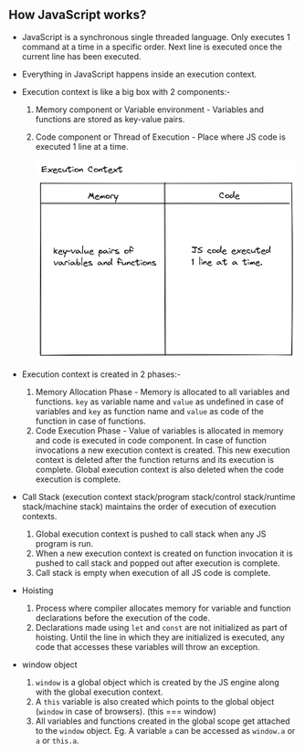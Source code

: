 ## How JavaScript works?

- JavaScript is a synchronous single threaded language. Only executes 1 command at a time in a specific order. Next line is executed once the current line has been executed.
- Everything in JavaScript happens inside an execution context.
- Execution context is like a big box with 2 components:-  
    1. Memory component or Variable environment - Variables and functions are stored as key-value pairs.
    2. Code component or Thread of Execution - Place where JS code is executed 1 line at a time.

        ![](../assets/execution-context.png)

- Execution context is created in 2 phases:-  
    1. Memory Allocation Phase - Memory is allocated to all variables and functions. `key` as variable name and `value` as undefined in case of variables and `key` as function name and `value` as code of the function in case of functions.
    2. Code Execution Phase - Value of variables is allocated in memory and code is executed in code component. In case of function invocations a new execution context is created. This new execution context is deleted after the function returns and its execution is complete. Global execution context is also deleted when the code execution is complete.

- Call Stack (execution context stack/program stack/control stack/runtime stack/machine stack) maintains the order of execution of execution contexts.
    1. Global execution context is pushed to call stack when any JS program is run.
    2. When a new execution context is created on function invocation it is pushed to call stack and popped out after execution is complete.
    3. Call stack is empty when execution of all JS code is complete.

- Hoisting
    1. Process where compiler allocates memory for variable and function declarations before the execution of the code.
    2. Declarations made using `let` and `const` are not initialized as part of hoisting. Until the line in which they are initialized is executed, any code that accesses these variables will throw an exception.

- window object
    1. `window` is a global object which is created by the JS engine along with the global execution context.
    2. A `this` variable is also created which points to the global object (`window` in case of browsers). (this === window)
    3. All variables and functions created in the global scope get attached to the `window` object. Eg. A variable `a` can be accessed as `window.a` or `a` or `this.a`.